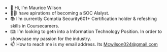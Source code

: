 - 👋 Hi, I’m Maurice Wilson
-  :man_technologist:I have apirations of becoming a SOC Alalyst.
- :books: I’m currently Comptia Security601+ Certification holder & refeshing skills in Coursecareers. 
- ⌨️: I’m looking to getn into a Information Technology Position. In order to showcase my passion for the industry.
- 📫 How to reach me is my email address. Its Mcwilson024@gmail.com
  
